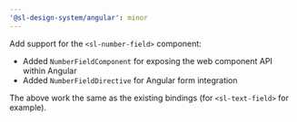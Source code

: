 ```yaml
---
'@sl-design-system/angular': minor
---
```


Add support for the `<sl-number-field>` component:
- Added `NumberFieldComponent` for exposing the web component API within Angular
- Added `NumberFieldDirective` for Angular form integration

The above work the same as the existing bindings (for `<sl-text-field>` for example).
